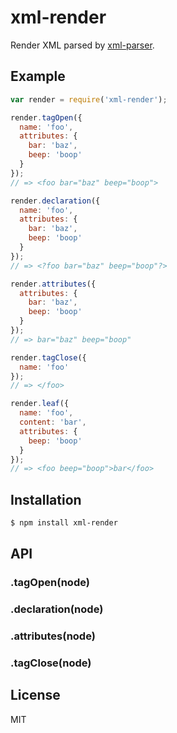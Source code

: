 
# xml-render

  Render XML parsed by [xml-parser](https://npmjs.org/package/xml-parser).

## Example

```js
var render = require('xml-render');

render.tagOpen({
  name: 'foo',
  attributes: {
    bar: 'baz',
    beep: 'boop'
  }
});
// => <foo bar="baz" beep="boop">

render.declaration({
  name: 'foo',
  attributes: {
    bar: 'baz',
    beep: 'boop'
  }
});
// => <?foo bar="baz" beep="boop"?>

render.attributes({
  attributes: {
    bar: 'baz',
    beep: 'boop'
  }
});
// => bar="baz" beep="boop"

render.tagClose({
  name: 'foo'
});
// => </foo>

render.leaf({
  name: 'foo',
  content: 'bar',
  attributes: {
    beep: 'boop'
  }
});
// => <foo beep="boop">bar</foo>
```

## Installation

```bash
$ npm install xml-render
```

## API

### .tagOpen(node)
### .declaration(node)
### .attributes(node)
### .tagClose(node)

## License

  MIT

